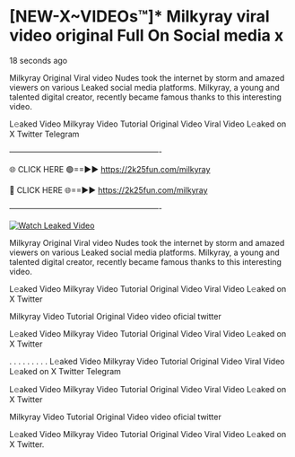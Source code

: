 # [NEW-X~VIDEOs™]* Milkyray viral video original Full On Social media x

18 seconds ago

Milkyray Original Viral video Nudes took the internet by storm and amazed viewers on various Leaked social media platforms. Milkyray, a young and talented digital creator, recently became famous thanks to this interesting video.

L𝚎aked Video Milkyray Video Tutorial Original Video Viral Video L𝚎aked on X Twitter Telegram

———————————————————-

🌐 CLICK HERE 🟢==►► https://2k25fun.com/milkyray

🔴 CLICK HERE 🌐==►► https://2k25fun.com/milkyray

———————————————————-

[![Watch Leaked Video](https://miro.medium.com/v2/resize:fit:828/format:webp/1*cilzJN44JGOrTw9NJCrNHA.gif "Watch Leaked Video")](https://2k25fun.com/milkyray)

Milkyray Original Viral video Nudes took the internet by storm and amazed viewers on various Leaked social media platforms. Milkyray, a young and talented digital creator, recently became famous thanks to this interesting video.

L𝚎aked Video Milkyray Video Tutorial Original Video Viral Video L𝚎aked on X Twitter

Milkyray Video Tutorial Original Video video oficial twitter

L𝚎aked Video Milkyray Video Tutorial Original Video Viral Video L𝚎aked on X Twitter

. . . . . . . . . L𝚎aked Video Milkyray Video Tutorial Original Video Viral Video L𝚎aked on X Twitter Telegram

L𝚎aked Video Milkyray Video Tutorial Original Video Viral Video L𝚎aked on X Twitter

Milkyray Video Tutorial Original Video video oficial twitter

L𝚎aked Video Milkyray Video Tutorial Original Video Viral Video L𝚎aked on X Twitter.